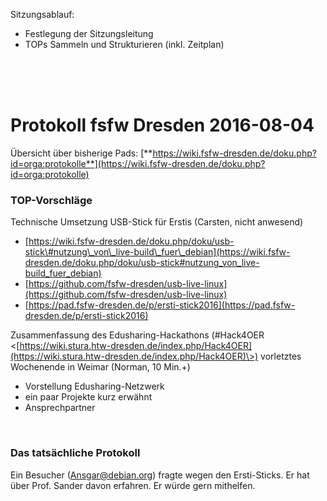 Sitzungsablauf:  

-   Festlegung der Sitzungsleitung
-   TOPs Sammeln und Strukturieren (inkl. Zeitplan)

   
   
   

Protokoll fsfw Dresden 2016-08-04
=================================

Übersicht über bisherige Pads:
[**https://wiki.fsfw-dresden.de/doku.php?id=orga:protokolle**](https://wiki.fsfw-dresden.de/doku.php?id=orga:protokolle)  

### TOP-Vorschläge

Technische Umsetzung USB-Stick für Erstis (Carsten, nicht anwesend)

-   [https://wiki.fsfw-dresden.de/doku.php/doku/usb-stick\#nutzung\_von\_live-build\_fuer\_debian](https://wiki.fsfw-dresden.de/doku.php/doku/usb-stick#nutzung_von_live-build_fuer_debian)
-   [https://github.com/fsfw-dresden/usb-live-linux](https://github.com/fsfw-dresden/usb-live-linux)
-   [https://pad.fsfw-dresden.de/p/ersti-stick2016](https://pad.fsfw-dresden.de/p/ersti-stick2016)

Zusammenfassung des Edusharing-Hackathons (\#Hack4OER
\<[https://wiki.stura.htw-dresden.de/index.php/Hack4OER](https://wiki.stura.htw-dresden.de/index.php/Hack4OER)\>)
vorletztes Wochenende in Weimar (Norman, 10 Min.+)

-   Vorstellung Edusharing-Netzwerk
-   ein paar Projekte kurz erwähnt
-   Ansprechpartner

  
  
   

### Das tatsächliche Protokoll

  
Ein Besucher (Ansgar@debian.org) fragte wegen den Ersti-Sticks. Er hat
über Prof. Sander davon erfahren. Er würde gern mithelfen.  
  
  
  

